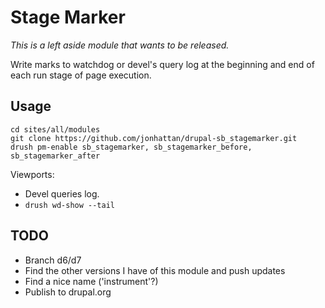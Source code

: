 # Stage Marker

*This is a left aside module that wants to be released.*

Write marks to watchdog or devel's query log at the beginning and end of each run stage of page execution.

## Usage

```
cd sites/all/modules
git clone https://github.com/jonhattan/drupal-sb_stagemarker.git
drush pm-enable sb_stagemarker, sb_stagemarker_before, sb_stagemarker_after
```

Viewports:

 * Devel queries log.
 * `drush wd-show --tail`


## TODO

 * Branch d6/d7
 * Find the other versions I have of this module and push updates
 * Find a nice name ('instrument'?)
 * Publish to drupal.org

